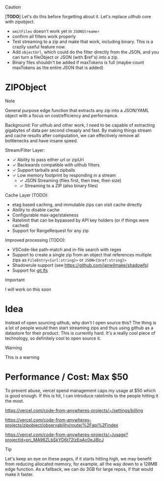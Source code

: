 > [!CAUTION]
> [**TODO**] Let's do this before forgetting about it. Let's replace uithub core with zipobject.

- `omitFiles` doesn't work yet in `JSONStreamer`
- confirm all filters work properly
- Test streaming to a zip and make that work, including binary. This is a crazily useful feature now.
- Add `objectUrl`, which could do the filter directly from the JSON, and you can turn a fileObject or JSON (with $ref's) into a zip.
- Binary files shouldn't be added if maxTokens is full (maybe count maxTokens as the entire JSON that is added)

# ZIPObject

> [!NOTE]  
> General purpose edge function that extracts any zip into a JSON/YAML object with a focus on cost/efficiency and performance.

Background: For uithub and other work, I need to be capable of extracting gigabytes of data per second cheaply and fast. By making things stream and cache results after computation, we can effectively remove all bottlenecks and have insane speed.

Stream/Filter Layer:

- ✓ Ability to pass either url or zipUrl
- ✓ Backwards compatible with uithub filters
- ✓ Support tarballs and zipballs
- ✓ Low memory footprint by responding in a stream
  - ✓ JSON Streaming (files first, then tree, then size)
  - ✓ Streaming to a ZIP (also binary files)

Cache Layer (TODO):

- etag based caching, and immutable zips can visit cache directly
- Ability to disable cache
- Configurable max-age/staleness
- Ratelimit that can be bypassed by API key holders (or if things were cached)
- Support for RangeRequest for any zip

Improved processing (TODO):

- VSCode-like path-match and in-file search with regex
- Support to create a single zip from an object that references multiple zips as `FileEntry<{url:string}>` or `JSON<{$ref:string}>`
- Shadowrule support (see https://github.com/janwilmake/shadowfs)
- Support for [git lfs](https://docs.github.com/en/repositories/working-with-files/managing-large-files/about-git-large-file-storage)

> [!IMPORTANT]  
> I will work on this soon

# Idea

Instead of open sourcing uithub, why don't I open source this? The thing is a lot of people would then start streaming zips and thus using github as a datastore for their product. This is currently hard. It's a really cool piece of technology, so definitely cool to open source it.

> [!WARNING]  
> This is a warning

# Performance / Cost: Max $50

To prevent abuse, vercel spend management caps my usage at $50 which is good enough. If this is hit, I can introduce ratelimits to the people hitting it the most.

https://vercel.com/code-from-anywheres-projects/~/settings/billing

https://vercel.com/code-from-anywheres-projects/zipobject/observability/route/%2Fapi%2Findex

https://vercel.com/code-from-anywheres-projects/~/usage?projectId=prj_MA96ZLbSkYD6t72IzEpAc0eJiBcJ

> [!TIP]
> Let's keep an eye on these pages, if it starts hitting high, we may benefit from reducing allocated memory, for example, all the way down to a 128MB edge function. As a fallback, we can do 3GB for large repos, if that would make it faster.
